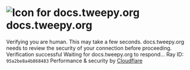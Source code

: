 # ![Icon for docs.tweepy.org](https://docs.tweepy.org/favicon.ico)docs.tweepy.org
Verifying you are human. This may take a few seconds.
docs.tweepy.org needs to review the security of your connection before proceeding.
Verification successful
Waiting for docs.tweepy.org to respond...
Ray ID: `95a2be8a4b868483`
Performance & security by [Cloudflare](https://www.cloudflare.com?utm_source=challenge&utm_campaign=m)
